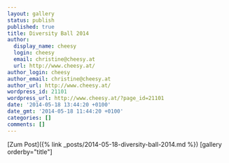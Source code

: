 ```yaml
---
layout: gallery
status: publish
published: true
title: Diversity Ball 2014
author:
  display_name: cheesy
  login: cheesy
  email: christine@cheesy.at
  url: http://www.cheesy.at/
author_login: cheesy
author_email: christine@cheesy.at
author_url: http://www.cheesy.at/
wordpress_id: 21101
wordpress_url: http://www.cheesy.at/?page_id=21101
date: '2014-05-18 13:44:20 +0100'
date_gmt: '2014-05-18 11:44:20 +0100'
categories: []
comments: []
---
```


[Zum Post]({% link _posts/2014-05-18-diversity-ball-2014.md %})
[gallery orderby="title"]
